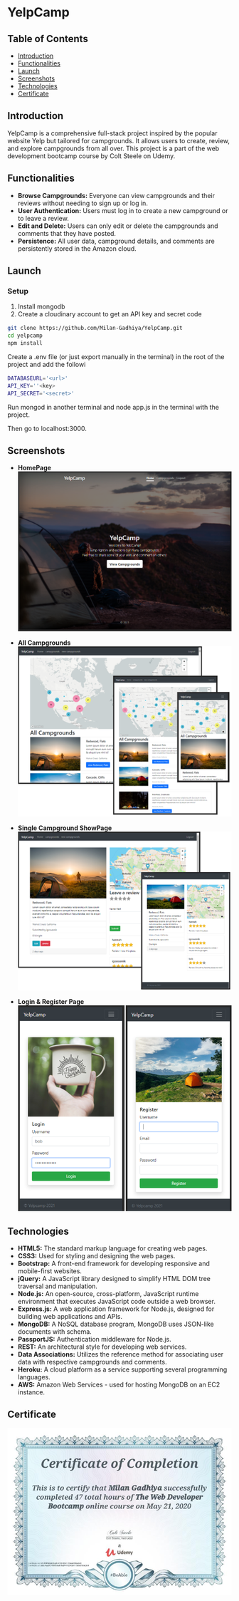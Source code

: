# YelpCamp

## Table of Contents
- [Introduction](#introduction)
- [Functionalities](#functionalities)
- [Launch](#launch)
- [Screenshots](#screenshots)
- [Technologies](#technologies)
- [Certificate](#certificate)

## Introduction
YelpCamp is a comprehensive full-stack project inspired by the popular website Yelp but tailored for campgrounds. It allows users to create, review, and explore campgrounds from all over. This project is a part of the web development bootcamp course by Colt Steele on Udemy. 

## Functionalities
- **Browse Campgrounds:** Everyone can view campgrounds and their reviews without needing to sign up or log in.
- **User Authentication:** Users must log in to create a new campground or to leave a review.
- **Edit and Delete:** Users can only edit or delete the campgrounds and comments that they have posted.
- **Persistence:** All user data, campground details, and comments are persistently stored in the Amazon cloud.

## Launch

### Setup
1. Install mongodb
2. Create a cloudinary account to get an API key and secret code

```bash
git clone https://github.com/Milan-Gadhiya/YelpCamp.git
cd yelpcamp
npm install
```

Create a .env file (or just export manually in the terminal) in the root of the project and add the followi

```bash
DATABASEURL='<url>'
API_KEY=''<key>
API_SECRET='<secret>'
```

Run mongod in another terminal and node app.js in the terminal with the project.

Then go to localhost:3000.

## Screenshots
- **HomePage**
  ![HomePage](/public/stylesheets/home_page.png)

- **All Campgrounds**
  ![All Campgrounds](/public/stylesheets/camp_page.png)

- **Single Campground ShowPage**
  ![Single Campground ShowPage](/public/stylesheets/single_camp_page.png)  

- **Login & Register Page**
  ![Login & Register Page](/public/stylesheets/login_page.png)

## Technologies
- **HTML5:** The standard markup language for creating web pages.
- **CSS3:** Used for styling and designing the web pages.
- **Bootstrap:** A front-end framework for developing responsive and mobile-first websites.
- **jQuery:** A JavaScript library designed to simplify HTML DOM tree traversal and manipulation.
- **Node.js:** An open-source, cross-platform, JavaScript runtime environment that executes JavaScript code outside a web browser.
- **Express.js:** A web application framework for Node.js, designed for building web applications and APIs.
- **MongoDB:** A NoSQL database program, MongoDB uses JSON-like documents with schema.
- **PassportJS:** Authentication middleware for Node.js.
- **REST:** An architectural style for developing web services.
- **Data Associations:** Utilizes the reference method for associating user data with respective campgrounds and comments.
- **Heroku:** A cloud platform as a service supporting several programming languages.
- **AWS:** Amazon Web Services - used for hosting MongoDB on an EC2 instance.

## Certificate
  ![Certificate](/public/stylesheets/milan_cert.jpg)

